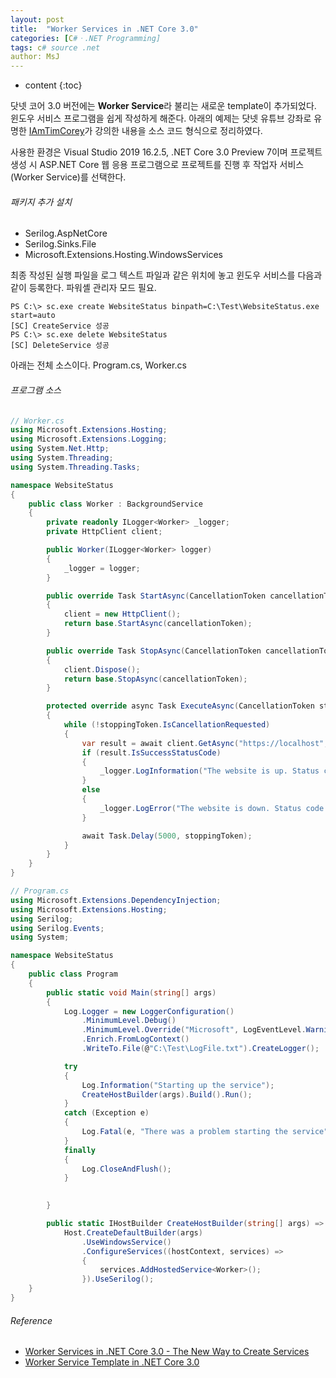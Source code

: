 ```yaml
---
layout: post
title:  "Worker Services in .NET Core 3.0"
categories: [C#ㆍ.NET Programming]
tags: c# source .net
author: MsJ
---
```


* content
{:toc}

닷넷 코어 3.0 버전에는 **Worker Service**라 불리는 새로운 template이 추가되었다. 윈도우 서비스 프로그램을 쉽게 작성하게 해준다. 아래의 예제는 닷넷 유튜브 강좌로 유명한 [IAmTimCorey](https://www.youtube.com/channel/UC-ptWR16ITQyYOglXyQmpzw)가 강의한 내용을 소스 코드 형식으로 정리하였다.

사용한 환경은 Visual Studio 2019 16.2.5, .NET Core 3.0 Preview 7이며 프로젝트 생성 시 ASP.NET Core 웹 응용 프로그램으로 프로젝트를 진행 후 작업자 서비스(Worker Service)를 선택한다.

###### 패키지 추가 설치

* Serilog.AspNetCore
* Serilog.Sinks.File
* Microsoft.Extensions.Hosting.WindowsServices

최종 작성된 실행 파일을 로그 텍스트 파일과 같은 위치에 놓고 윈도우 서비스를 다음과 같이 등록한다. 파워셸 관리자 모드 필요.

```
PS C:\> sc.exe create WebsiteStatus binpath=C:\Test\WebsiteStatus.exe start=auto
[SC] CreateService 성공
PS C:\> sc.exe delete WebsiteStatus
[SC] DeleteService 성공
```

아래는 전체 소스이다. Program.cs, Worker.cs





###### 프로그램 소스

```cs
// Worker.cs
using Microsoft.Extensions.Hosting;
using Microsoft.Extensions.Logging;
using System.Net.Http;
using System.Threading;
using System.Threading.Tasks;

namespace WebsiteStatus
{
    public class Worker : BackgroundService
    {
        private readonly ILogger<Worker> _logger;
        private HttpClient client;

        public Worker(ILogger<Worker> logger)
        {
            _logger = logger;
        }

        public override Task StartAsync(CancellationToken cancellationToken)
        {
            client = new HttpClient();
            return base.StartAsync(cancellationToken);
        }

        public override Task StopAsync(CancellationToken cancellationToken)
        {
            client.Dispose();
            return base.StopAsync(cancellationToken);
        }

        protected override async Task ExecuteAsync(CancellationToken stoppingToken)
        {
            while (!stoppingToken.IsCancellationRequested)
            {
                var result = await client.GetAsync("https://localhost", stoppingToken);
                if (result.IsSuccessStatusCode)
                {
                    _logger.LogInformation("The website is up. Status code {StatusCode}", result.StatusCode);
                }
                else
                {
                    _logger.LogError("The website is down. Status code {StatusCode}", result.StatusCode);
                }

                await Task.Delay(5000, stoppingToken);
            }
        }
    }
}
```

```cs
// Program.cs
using Microsoft.Extensions.DependencyInjection;
using Microsoft.Extensions.Hosting;
using Serilog;
using Serilog.Events;
using System;

namespace WebsiteStatus
{
    public class Program
    {
        public static void Main(string[] args)
        {
            Log.Logger = new LoggerConfiguration()
                .MinimumLevel.Debug()
                .MinimumLevel.Override("Microsoft", LogEventLevel.Warning)
                .Enrich.FromLogContext()
                .WriteTo.File(@"C:\Test\LogFile.txt").CreateLogger();

            try
            {
                Log.Information("Starting up the service");
                CreateHostBuilder(args).Build().Run();
            }
            catch (Exception e)
            {
                Log.Fatal(e, "There was a problem starting the service");
            }
            finally
            {
                Log.CloseAndFlush();
            }

            
        }

        public static IHostBuilder CreateHostBuilder(string[] args) =>
            Host.CreateDefaultBuilder(args)
                .UseWindowsService()
                .ConfigureServices((hostContext, services) =>
                {
                    services.AddHostedService<Worker>();
                }).UseSerilog();
    }
}
```

###### Reference
* [Worker Services in .NET Core 3.0 - The New Way to Create Services](https://www.youtube.com/watch?v=PzrTiz_NRKA)
* [Worker Service Template in .NET Core 3.0](https://dzone.com/articles/worker-service-template-in-net-core-30)
